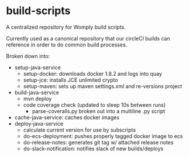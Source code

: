 # build-scripts

A centralized repository for Womply build scripts.

Currently used as a canonical repository that our circleCI builds
can reference in order to do common build processes.

Broken down into:
- setup-java-service
   - setup-docker: downloads docker 1.8.2 and logs into quay
   - setup-jce: installs JCE unlimited crypto
   - setup-maven: sets up maven settings.xml and re-versions project
- build-java-service
   - mvn deploy
   - code coverage check (updated to sleep 10s between runs)
      - parse-coveralls.py broken out into a multiline .py script
- cache-java-service: caches docker images
- deploy-java-service
   - calculate current version for use by subscripts
   - do-ecs-deployment: pushes properly tagged docker image to ecs
   - do-release-notes: generates git tag w/ attached release notes
   - do-slack-notification: notifies slack of new builds/deploys
